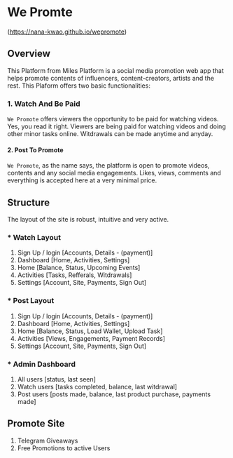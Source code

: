 # We Promte 
(https://nana-kwao.github.io/wepromote)

## Overview
This Platform from Miles Platform is a social media promotion web app that helps promote contents of influencers, content-creators, artists and the rest. This Plaform offers two basic functionalities: 

### 1. Watch And Be Paid
`We Promote` offers viewers the opportunity to be paid for watching videos. Yes, you read it right. Viewers are being paid for watching videos and doing other minor tasks online. Witdrawals can be made anytime and anyday.

#### 2. Post To Promote
`We Promote`, as the name says, the platform is open to promote videos, contents and any social media engagements. Likes, views, comments and everything is accepted here at a very minimal price.

## Structure
The layout of the site is robust, intuitive and very active.

### * Watch Layout
1. Sign Up / login [Accounts, Details - (payment)]
2. Dashboard [Home, Activities, Settings]
3. Home [Balance, Status, Upcoming Events]
4. Activities [Tasks, Refferals, Witdrawals]
5. Settings [Account, Site, Payments, Sign Out] 

### * Post Layout
1. Sign Up / login [Accounts, Details - (payment)]
2. Dashboard [Home, Activities, Settings]
3. Home [Balance, Status, Load Wallet, Upload Task]
4. Activities [Views, Engagements, Payment Records]
5. Settings [Account, Site, Payments, Sign Out] 

### * Admin Dashboard
1. All users [status, last seen]
2. Watch users [tasks completed, balance, last witdrawal]
3. Post users [posts made, balance, last product purchase, payments made] 

## Promote Site
1. Telegram Giveaways
2. Free Promotions to active Users
